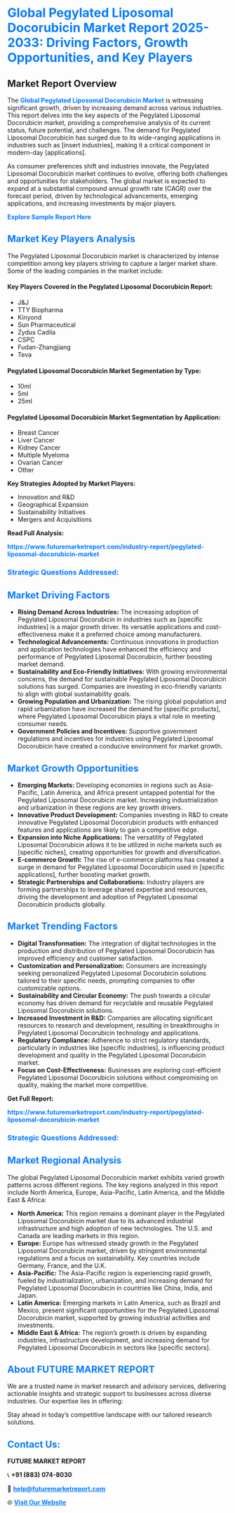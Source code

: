 <h1 style="color: #007BFF;">Global Pegylated Liposomal Docorubicin Market Report 2025-2033: Driving Factors, Growth Opportunities, and Key Players</h1>

<section id="overview">
<h2>Market Report Overview</h2>
<p>The <a href="https://www.futuremarketreport.com/industry-report/pegylated-liposomal-docorubicin-market" style="color: #007BFF; text-decoration: none;"><strong>Global Pegylated Liposomal Docorubicin Market</strong></a> is witnessing significant growth, driven by increasing demand across various industries. This report delves into the key aspects of the Pegylated Liposomal Docorubicin market, providing a comprehensive analysis of its current status, future potential, and challenges. The demand for Pegylated Liposomal Docorubicin has surged due to its wide-ranging applications in industries such as [insert industries], making it a critical component in modern-day [applications].</p>
<p>As consumer preferences shift and industries innovate, the Pegylated Liposomal Docorubicin market continues to evolve, offering both challenges and opportunities for stakeholders. The global market is expected to expand at a substantial compound annual growth rate (CAGR) over the forecast period, driven by technological advancements, emerging applications, and increasing investments by major players.</p>
</section>

<section id="overview">
<p><a href="https://www.futuremarketreport.com/request-sample/reportId=79637" style="color: #007BFF; text-decoration: none;"><strong>Explore Sample Report Here</strong></a></p>
</section>

<section id="key-players">
<h2 style="color: #007BFF;">Market Key Players Analysis</h2>
<p>The Pegylated Liposomal Docorubicin market is characterized by intense competition among key players striving to capture a larger market share. Some of the leading companies in the market include:</p>
<h4>Key Players Covered in the Pegylated Liposomal Docorubicin Report:</h4>
<ul><li>J&amp;J</li><li>TTY Biopharma</li><li>Kinyond</li><li>Sun Pharmaceutical</li><li>Zydus Cadila</li><li>CSPC</li><li>Fudan-Zhangjiang</li><li>Teva</li></ul>
<h4>Pegylated Liposomal Docorubicin Market Segmentation by Type:</h4>
<ul><li>10ml</li><li>5ml</li><li>25ml</li></ul>

<h4>Pegylated Liposomal Docorubicin Market Segmentation by Application:</h4>
<ul><li>Breast Cancer</li><li>Liver Cancer</li><li>Kidney Cancer</li><li>Multiple Myeloma</li><li>Ovarian Cancer</li><li>Other</li></ul>
<p><strong>Key Strategies Adopted by Market Players:</strong></p>
<ul>
<li>Innovation and R&D</li>
<li>Geographical Expansion</li>
<li>Sustainability Initiatives</li>
<li>Mergers and Acquisitions</li>
</ul>
</section>

<section>
<p><strong>Read Full Analysis: </strong></p><a href="https://www.futuremarketreport.com/industry-report/pegylated-liposomal-docorubicin-market" style="color: #007BFF; text-decoration: none;"><strong>https://www.futuremarketreport.com/industry-report/pegylated-liposomal-docorubicin-market</strong></a>
<h3 style="color: #007BFF;">Strategic Questions Addressed:</h3>
</section>

<section id="driving-factors">
<h2 style="color: #007BFF;">Market Driving Factors</h2>
<ul>
<li><strong>Rising Demand Across Industries:</strong> The increasing adoption of Pegylated Liposomal Docorubicin in industries such as [specific industries] is a major growth driver. Its versatile applications and cost-effectiveness make it a preferred choice among manufacturers.</li>
<li><strong>Technological Advancements:</strong> Continuous innovations in production and application technologies have enhanced the efficiency and performance of Pegylated Liposomal Docorubicin, further boosting market demand.</li>
<li><strong>Sustainability and Eco-Friendly Initiatives:</strong> With growing environmental concerns, the demand for sustainable Pegylated Liposomal Docorubicin solutions has surged. Companies are investing in eco-friendly variants to align with global sustainability goals.</li>
<li><strong>Growing Population and Urbanization:</strong> The rising global population and rapid urbanization have increased the demand for [specific products], where Pegylated Liposomal Docorubicin plays a vital role in meeting consumer needs.</li>
<li><strong>Government Policies and Incentives:</strong> Supportive government regulations and incentives for industries using Pegylated Liposomal Docorubicin have created a conducive environment for market growth.</li>
</ul>
</section>

<section id="growth-opportunities">
<h2 style="color: #007BFF;">Market Growth Opportunities</h2>
<ul>
<li><strong>Emerging Markets:</strong> Developing economies in regions such as Asia-Pacific, Latin America, and Africa present untapped potential for the Pegylated Liposomal Docorubicin market. Increasing industrialization and urbanization in these regions are key growth drivers.</li>
<li><strong>Innovative Product Development:</strong> Companies investing in R&D to create innovative Pegylated Liposomal Docorubicin products with enhanced features and applications are likely to gain a competitive edge.</li>
<li><strong>Expansion into Niche Applications:</strong> The versatility of Pegylated Liposomal Docorubicin allows it to be utilized in niche markets such as [specific niches], creating opportunities for growth and diversification.</li>
<li><strong>E-commerce Growth:</strong> The rise of e-commerce platforms has created a surge in demand for Pegylated Liposomal Docorubicin used in [specific applications], further boosting market growth.</li>
<li><strong>Strategic Partnerships and Collaborations:</strong> Industry players are forming partnerships to leverage shared expertise and resources, driving the development and adoption of Pegylated Liposomal Docorubicin products globally.</li>
</ul>
</section>

<section id="trending-factors">
<h2 style="color: #007BFF;">Market Trending Factors</h2>
<ul>
<li><strong>Digital Transformation:</strong> The integration of digital technologies in the production and distribution of Pegylated Liposomal Docorubicin has improved efficiency and customer satisfaction.</li>
<li><strong>Customization and Personalization:</strong> Consumers are increasingly seeking personalized Pegylated Liposomal Docorubicin solutions tailored to their specific needs, prompting companies to offer customizable options.</li>
<li><strong>Sustainability and Circular Economy:</strong> The push towards a circular economy has driven demand for recyclable and reusable Pegylated Liposomal Docorubicin solutions.</li>
<li><strong>Increased Investment in R&D:</strong> Companies are allocating significant resources to research and development, resulting in breakthroughs in Pegylated Liposomal Docorubicin technology and applications.</li>
<li><strong>Regulatory Compliance:</strong> Adherence to strict regulatory standards, particularly in industries like [specific industries], is influencing product development and quality in the Pegylated Liposomal Docorubicin market.</li>
<li><strong>Focus on Cost-Effectiveness:</strong> Businesses are exploring cost-efficient Pegylated Liposomal Docorubicin solutions without compromising on quality, making the market more competitive.</li>
</ul>
</section>

<section>
<p><strong>Get Full Report: </strong></p><a href="https://www.futuremarketreport.com/industry-report/pegylated-liposomal-docorubicin-market" style="color: #007BFF; text-decoration: none;"><strong>https://www.futuremarketreport.com/industry-report/pegylated-liposomal-docorubicin-market</strong></a>
<h3 style="color: #007BFF;">Strategic Questions Addressed:</h3>
</section>


<section id="regional-analysis">
<h2 style="color: #007BFF;">Market Regional Analysis</h2>
<p>The global Pegylated Liposomal Docorubicin market exhibits varied growth patterns across different regions. The key regions analyzed in this report include North America, Europe, Asia-Pacific, Latin America, and the Middle East & Africa:</p>
<ul>
<li><strong>North America:</strong> This region remains a dominant player in the Pegylated Liposomal Docorubicin market due to its advanced industrial infrastructure and high adoption of new technologies. The U.S. and Canada are leading markets in this region.</li>
<li><strong>Europe:</strong> Europe has witnessed steady growth in the Pegylated Liposomal Docorubicin market, driven by stringent environmental regulations and a focus on sustainability. Key countries include Germany, France, and the U.K.</li>
<li><strong>Asia-Pacific:</strong> The Asia-Pacific region is experiencing rapid growth, fueled by industrialization, urbanization, and increasing demand for Pegylated Liposomal Docorubicin in countries like China, India, and Japan.</li>
<li><strong>Latin America:</strong> Emerging markets in Latin America, such as Brazil and Mexico, present significant opportunities for the Pegylated Liposomal Docorubicin market, supported by growing industrial activities and investments.</li>
<li><strong>Middle East & Africa:</strong> The region’s growth is driven by expanding industries, infrastructure development, and increasing demand for Pegylated Liposomal Docorubicin in sectors like [specific sectors].</li>
</ul>
</section>

<footer>
<h2 style="color: #007BFF;">About FUTURE MARKET REPORT</h2>
<p>We are a trusted name in market research and advisory services, delivering actionable insights and strategic support to businesses across diverse industries. Our expertise lies in offering:</p>

<p>Stay ahead in today’s competitive landscape with our tailored research solutions.</p>

<h2 style="color: #007BFF;">Contact Us:</h2>
<p><strong>FUTURE MARKET REPORT</strong></p>
<p>📞 <strong>+91 (883) 074-8030</strong></p>
<p>📧 <strong><a href="mailto:help@futuremarketreport.com" style="color: #007BFF;">help@futuremarketreport.com</a></strong></p>
<p>🌐 <strong><a href="https://www.futuremarketreport.com/" style="color: #007BFF;">Visit Our Website</a></strong></p>
</footer>